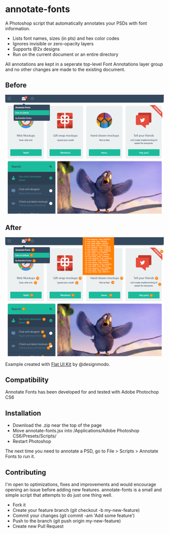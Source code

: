 # annotate-fonts

A Photoshop script that automatically annotates your PSDs with font information.

- Lists font names, sizes (in pts) and hex color codes
- Ignores invisible or zero-opacity layers
- Supports @2x designs
- Run on the current document or an entire directory

All annotations are kept in a seperate top-level Font Annotations layer group and no other changes are made to the existing document.

## Before

![](before.png)

## After

![](after.png)

Example created with [Flat UI Kit](http://designmodo.com/flat/) by @designmodo.

## Compatibility

Annotate Fonts has been developed for and tested with Adobe Photochop CS6

## Installation

- Download the .zip near the top of the page
- Move annotate-fonts.jsx into /Applications/Adobe Photoshop CS6/Presets/Scripts/
- Restart Photoshop

The next time you need to annotate a PSD, go to File > Scripts > Annotate Fonts to run it.

## Contributing

I'm open to optimizations, fixes and improvements and would encourage opening an issue before adding new features. annotate-fonts is a small and simple script that attempts to do just one thing well.

- Fork it
- Create your feature branch (git checkout -b my-new-feature)
- Commit your changes (git commit -am 'Add some feature')
- Push to the branch (git push origin my-new-feature)
- Create new Pull Request